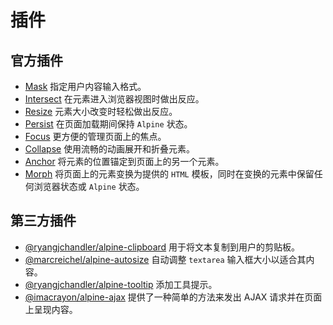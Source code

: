 # 插件

## 官方插件

- [Mask](mask.md) 指定用户内容输入格式。
- [Intersect](intersect.md) 在元素进入浏览器视图时做出反应。
- [Resize](resize.md) 元素大小改变时轻松做出反应。
- [Persist](persist.md) 在页面加载期间保持 `Alpine` 状态。
- [Focus](focus.md) 更方便的管理页面上的焦点。
- [Collapse](collapse.md) 使用流畅的动画展开和折叠元素。
- [Anchor](anchor.md) 将元素的位置锚定到页面上的另一个元素。
- [Morph](morph.md) 将页面上的元素变换为提供的 `HTML` 模板，同时在变换的元素中保留任何浏览器状态或 `Alpine` 状态。

## 第三方插件

- [@ryangjchandler/alpine-clipboard](third-party/clipboard.md) 用于将文本复制到用户的剪贴板。
- [@marcreichel/alpine-autosize](https://github.com/marcreichel/alpine-autosize) 自动调整 `textarea` 输入框大小以适合其内容。
- [@ryangjchandler/alpine-tooltip](https://github.com/ryangjchandler/alpine-tooltip) 添加工具提示。
- [@imacrayon/alpine-ajax](third-party/ajax.md) 提供了一种简单的方法来发出 AJAX 请求并在页面上呈现内容。
